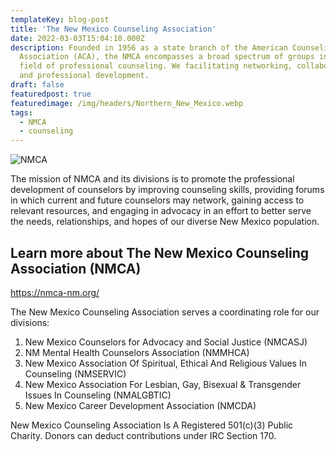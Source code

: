 ```yaml
---
templateKey: blog-post
title: 'The New Mexico Counseling Association'
date: 2022-03-03T15:04:10.000Z
description: Founded in 1956 as a state branch of the American Counseling
  Association (ACA), the NMCA encompasses a broad spectrum of groups in the
  field of professional counseling. We facilitating networking, collaboration
  and professional development.
draft: false
featuredpost: true
featuredimage: /img/headers/Northern_New_Mexico.webp
tags:
  - NMCA
  - counseling
---
```


![NMCA](/img/headers/news.webp)

The mission of NMCA and its divisions is to promote the professional development of counselors by improving counseling skills, providing forums in which current and future counselors may network, gaining access to relevant resources, and engaging in advocacy in an effort to better serve the needs, relationships, and hopes of our diverse New Mexico population.

## Learn more about The New Mexico Counseling Association (NMCA)

<https://nmca-nm.org/>

The New Mexico Counseling Association serves a coordinating role for our divisions:

1. New Mexico Counselors for Advocacy and Social Justice (NMCASJ)
2. NM Mental Health Counselors Association (NMMHCA)
3. New Mexico Association Of Spiritual, Ethical And Religious Values In Counseling (NMSERVIC)
4. New Mexico Association For Lesbian, Gay, Bisexual & Transgender Issues In Counseling (NMALGBTIC)
5. New Mexico Career Development Association (NMCDA)

New Mexico Counseling Association Is A Registered 501(c)(3) Public Charity.
Donors can deduct contributions under IRC Section 170.
